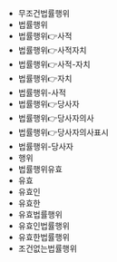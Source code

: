 - 무조건법률행위
- 법률행위
- 법률행위👉사적
- 법률행위👉사적자치
- 법률행위👉사적-자치
- 법률행위👉자치
- 법률행위-사적
- 법률행위👉당사자
- 법률행위👉당사자의사
- 법률행위👉당사자의사표시
- 법률행위-당사자
- 행위
- 법률행위유효
- 유효
- 유효인
- 유효한
- 유효법률행위
- 유효인법률행위
- 유효한법률행위
- 조건없는법률행위
